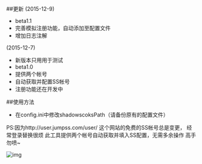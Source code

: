 ##更新
(2015-12-9)
* beta1.1
* 完善模拟注册功能，自动添加至配置文件
* 增加日志注解

(2015-12-7)
* 新版本只用用于测试
* beta1.0
* 提供两个帐号
* 自动获取并配置SS帐号
* 注册功能还在开发中

##使用方法
* 在config.ini中修改shadowscoksPath（请备份原有的配置文件）


PS:因为http://user.jumpss.com/user/ 这个网站的免费的SS帐号总是变更，
经常登录替换很烦
此工具提供两个帐号自动获取并填入SS配置，无需多余操作
高手勿喷~

![img](http://emojifair.b0.upaiyun.com/1424878908.gif)
